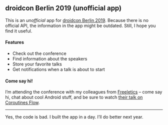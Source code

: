 ## droidcon Berlin 2019 (unofficial app)

This is an _unofficial_ app for [droidcon Berlin 2019](https://de.droidcon.com). Because there is no official API, the information in the app might be outdated. Still, I hope you find it useful.

#### Features
- Check out the conference
- Find information about the speakers
- Store your favorite talks
- Get notifications when a talk is about to start

#### Come say hi!
I’m attending the conference with my colleagues from [Freeletics](https://freeletics.com) – come say hi, chat about cool Android stuff, and be sure to watch [their talk on Coroutines Flow](https://www.de.droidcon.com/speaker/Hannes-Dorfmann-%26-Gabriel-Ittner).

---

Yes, the code is bad. I built the app in a day. I’ll do better next year.
